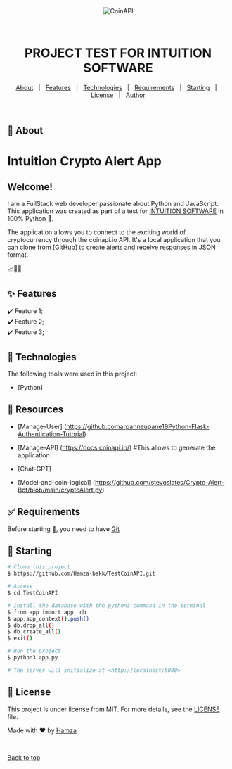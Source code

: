 <div align="center" id="top"> 
  <img src="./.github/app.gif" alt="CoinAPI" />

  &#xa0;

  <!-- <a href="https://scraping.netlify.app">Demo</a> -->
</div>

<h1 align="center">PROJECT TEST FOR INTUITION SOFTWARE</h1>


<p align="center">
  <a href="#dart-about">About</a> &#xa0; | &#xa0; 
  <a href="#sparkles-features">Features</a> &#xa0; | &#xa0;
  <a href="#rocket-technologies">Technologies</a> &#xa0; | &#xa0;
  <a href="#white_check_mark-requirements">Requirements</a> &#xa0; | &#xa0;
  <a href="#checkered_flag-starting">Starting</a> &#xa0; | &#xa0;
  <a href="#memo-license">License</a> &#xa0; | &#xa0;
  <a href="https://github.com/Hamza-bakk" target="_blank">Author</a>
</p>

<br>

## :dart: About ##

# Intuition Crypto Alert App

## Welcome!

I am a FullStack web developer passionate about Python and JavaScript. This application was created as part of a test for [INTUITION SOFTWARE](https://intuition-software.com/) in 100% Python 🚀.

The application allows you to connect to the exciting world of cryptocurrency through the coinapi.io API. It's a local application that you can clone from [GitHub] to create alerts and receive responses in JSON format.

📈🔔🚀

## :sparkles: Features ##

:heavy_check_mark: Feature 1;\
:heavy_check_mark: Feature 2;\
:heavy_check_mark: Feature 3;

## :rocket: Technologies ##

The following tools were used in this project:

- [Python]


## :rocket: Resources ##

- [Manage-User] (https://github.comarpanneupane19Python-Flask-Authentication-Tutorial)

- [Manage-API] (https://docs.coinapi.io/) #This allows to generate the application

- [Chat-GPT] 

- [Model-and-coin-logical] (https://github.com/stevoslates/Crypto-Alert-Bot/blob/main/cryptoAlert.py)


## :white_check_mark: Requirements ##

Before starting :checkered_flag:, you need to have [Git](https://git-scm.com)

## :checkered_flag: Starting ##

```bash
# Clone this project
$ https://github.com/Hamza-bakk/TestCoinAPI.git

# Access
$ cd TestCoinAPI

# Install the database with the python3 command in the terminal
$ from app import app, db
$ app.app_context().push()
$ db.drop_all()
$ db.create_all()
$ exit()

# Run the project
$ python3 app.py

# The server will initialize at <http://localhost:5000>
```


## :memo: License ##

This project is under license from MIT. For more details, see the [LICENSE](LICENSE.md) file.


Made with :heart: by <a href="https://github.com/Hamza-bakk" target="_blank">Hamza</a>

&#xa0;

<a href="#top">Back to top</a>
